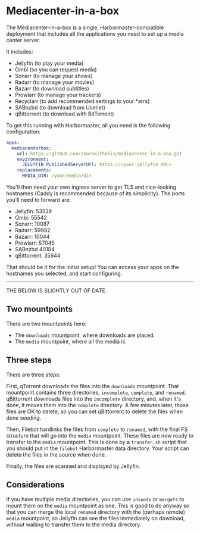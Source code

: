 Mediacenter-in-a-box
====================

The Mediacenter-in-a-box is a single, Harbormaster-compatible deployment that includes
all the applications you need to set up a media center server.

It includes:

* Jellyfin (to play your media)
* Ombi (so you can request media)
* Sonarr (to manage your shows)
* Radarr (to manage your movies)
* Bazarr (to download subtitles)
* Prowlarr (to manage your trackers)
* Recyclarr (to add recommended settings to your *arrs)
* SABnzbd (to download from Usenet)
* qBittorrent (to download with BitTorrent)

To get this running with Harbormaster, all you need is the following configuration:

```yaml
apps:
  mediacenterbox:
    url: https://github.com/skorokithakis/mediacenter-in-a-box.git
    environment:
      JELLYFIN_PublishedServerUrl: https://<your jellyfin URL>
    replacements:
      MEDIA_DIR: /your/media/dir
```

You'll then need your own ingress server to get TLS and nice-looking hostnames (Caddy is
recommended because of its simplicity).
The ports you'll need to forward are:

* Jellyfin: 53539
* Ombi: 55542
* Sonarr: 10087
* Radarr: 59982
* Bazarr: 10044
* Prowlarr: 57045
* SABnzbd 40184
* qBittorrent: 35944

That should be it for the initial setup! You can access your apps on the hostnames you
selected, and start configuring.

---

THE BELOW IS SLIGHTLY OUT OF DATE.

## Two mountpoints

There are two mountpoints here:

* The `downloads` mountpoint, where downloads are placed.
* The `media` mountpoint, where all the media is.


## Three steps

There are three steps:

First, qTorrent downloads the files into the `downloads` mountpoint. That mountpoint
contains three directories, `incomplete`, `complete`, and `renamed`. qBittorrent
downloads files into the `incomplete` directory, and, when it's done, it moves them into
the `complete` directory. A few minutes later, those files are OK to delete, so you can
set qBittorrent to delete the files when done seeding.

Then, Filebot hardlinks the files from `complete` to `renamed`, with the final FS
structure that will go into the `media` mountpoint. These files are now ready to
transfer to the `media` mountpoint. This is done by a `transfer.sh` script that you
should put in the `filebot` Harbormaster data directory. Your script can delete the
files in the source when done.

Finally, the files are scanned and displayed by Jellyfin.


## Considerations

If you have multiple media directories, you can use `unionfs` or `mergefs` to mount them
on the `media` mountpoint as one. This is good to do anyway so that you can merge the
local `renamed` directory with the (perhaps remote) `media` mountpoint, so Jellyfin can
see the files immediately on download, without waiting to transfer them to the media
directory.
